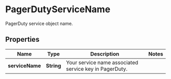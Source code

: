 # PagerDutyServiceName

PagerDuty service object name.

## Properties

| Name            | Type       | Description                                            | Notes |
| --------------- | ---------- | ------------------------------------------------------ | ----- |
| **serviceName** | **String** | Your service name associated service key in PagerDuty. |

